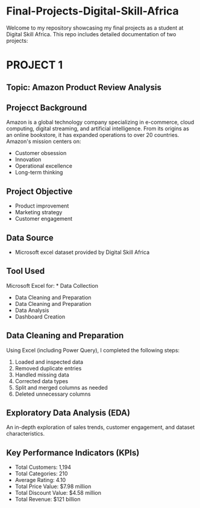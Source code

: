 # Final-Projects-Digital-Skill-Africa
Welcome to my repository showcasing my final projects as a student at Digital Skill Africa. This repo includes detailed documentation of two projects:

# PROJECT 1
## Topic: Amazon Product Review Analysis
## Projecct Background
Amazon is a global technology company specializing in e-commerce, cloud computing, digital streaming, and artificial intelligence. From its origins as an online bookstore, it has expanded operations to over 20 countries. Amazon's mission centers on:
*	Customer obsession
*	Innovation
*	Operational excellence
*	Long-term thinking

## Project Objective
*	Product improvement
*	Marketing strategy
*	Customer engagement

## Data Source
* Microsoft excel dataset provided by Digital Skill Africa 

## Tool Used
Microsoft Excel for:
	* Data Collection
  *  Data Cleaning and Preparation
  * Data Cleaning and Preparation
  * Data Analysis
  * Dashboard Creation

## Data Cleaning and Preparation
Using Excel (including Power Query), I completed the following steps:
1. Loaded and inspected data
2. Removed duplicate entries
3. Handled missing data
4. Corrected data types
5. Split and merged columns as needed
6. Deleted unnecessary columns

## Exploratory Data Analysis (EDA)   
An in-depth exploration of sales trends, customer engagement, and dataset characteristics.

## Key Performance Indicators (KPIs)
*	Total Customers: 1,194
*	Total Categories: 210
*	Average Rating: 4.10
*	Total Price Value: $7.98 million
*	Total Discount Value: $4.58 million
*	Total Revenue: $121 billion

